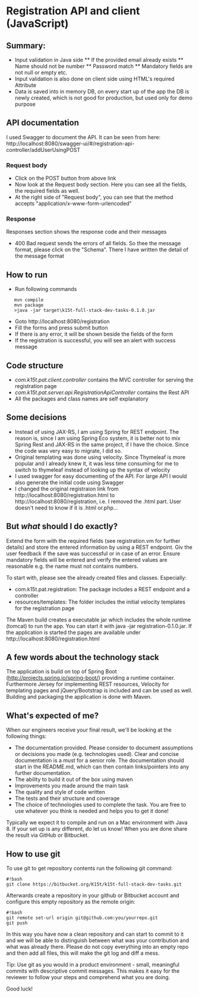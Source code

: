 # Registration API and client (JavaScript)

## Summary:
* Input validation in Java side 
** If the provided email already exists
** Name should not be number
** Password match
** Mandatory fields are not null or empty etc.
* Input validation is also done on client side using HTML's required Attribute
* Data is saved into in memory DB, on every start up of the app the DB is newly created, which is not good for production, but used only for demo purpose


## API documentation 
I used Swagger to document the API. 
It can be seen from here:
 http://localhost:8080/swagger-ui/#/registration-api-controller/addUserUsingPOST

 ### Request body
 - Click on the POST button from above link
 - Now look at the Request body section. Here you can see all the fields, the required fields as well.
 - At the right side of "Request body", you can see that the method accepts "application/x-www-form-urlencoded"

 ### Response 
 Responses section shows the response code and their messages 
 - 400 Bad request sends the errors of all fields. So thee the message format, please click on the "Schema".
 There I have written the detail of the message format
 
 ## How to run
 
 * Run following commands
 
 ```
	mvn compile
	mvn package
	>java -jar target\k15t-full-stack-dev-tasks-0.1.0.jar
 ```
 * Goto http://localhost:8080/registration
 * Fill the forms and press submit button
 * If there is any error, it will be shown beside the fields of the form
 * If the registration is successful, you will see an alert with success message 

## Code structure
 * *com.k15t.pat.client.controller* contains the MVC controller for serving the registration page  
 * *com.k15t.pat.server.api.RegistrationApiController* contains the Rest API
 * All the packages and class names are self explanatory
 
## Some decisions  
* Instead of using JAX-RS, I am using Spring for REST endpoint. 
The reason is, since I am using Spring Eco system, it is better not to mix Spring Rest and JAX-RS
in the same project, if I have the choice. Since the code was very easy to migrate, I did so.
* Original templating was done using velocity. Since Thymeleaf is more popular and I already knew it,
it was less time consuming for me to switch to thymeleaf instead of looking up the syntax of velocity
* I used swagger for easy documenting of the API. For large API I would also generate the initial code using Swagger
* I changed the original registraion link from http://localhost:8080/registration.html to http://localhost:8080/registration, 
i.e. I removed the .html part. User doesn't need to know if it is .html or.php...

## But *what* should I do exactly?
Extend the form with the required fields (see registration.vm for further details) and 
store the entered information by using a REST endpoint. Giv the user feedback if the
save was successful or in case of an error. Ensure mandatory fields will be entered
and verify the entered values are reasonable e.g. the name must not contains numbers.

To start with, please see the already created files and classes. Especially:

* com.k15t.pat.registration: The package includes a REST endpoint and a controller
* resources/templates: The folder includes the initial velocity templates for the registration page 

The Maven build creates a executable jar which includes the whole runtime (tomcat) to run the app.
You can start it with java -jar registration-0.1.0.jar. If the application is started the pages are
available under http://localhost:8080/registration.html

## A few words about the technology stack
The application is build on top of Spring Boot (http://projects.spring.io/spring-boot/) providing a runtime container. 
Furthermore Jersey for implementing REST resources, Velocity for templating pages and jQuery/Bootstrap is included and 
can be used as well. Building and packaging the application is done with Maven. 

## What's expected of me?
When our engineers receive your final result, we'll be looking at the following things:

* The documentation provided. Please consider to document assumptions or decisions you made (e.g. technologies used). Clear and concise documentation is a must for a senior role. The documentation should start in the README.md, which can then contain links/pointers into any further documentation.
* The ability to build it out of the box using maven
* Improvements you made around the main task
* The quality and style of code written
* The tests and their structure and coverage
* The choice of technologies used to complete the task. You are free to use whatever you think is needed and helps you to get it done!

Typically we expect it to compile and run on a Mac environment with Java 8. If your set up is any different, do let us know!
When you are done share the result via GitHub or Bitbucket.

## How to use git ##

To use git to get repository contents run the following git command:

```
#!bash
git clone https://bitbucket.org/K15t/k15t-full-stack-dev-tasks.git
```

Afterwards create a repository in your github or Bitbucket account and configure this empty repository as the remote origin:

```
#!bash
git remote set-url origin git@github.com:you/yourrepo.git
git push
```
In this way you have now a clean repository and can start to commit to it and we will be able to distinguish between what was your contribution and what was already there. Please do not copy everything into an empty repo and then add all files, this will make the git log and diff a mess.

Tip: Use git as you would in a product environment - small, meaningful commits with descriptive commit messages. This makes it easy for the reviewer to follow your steps and comprehend what you are doing.

Good luck!